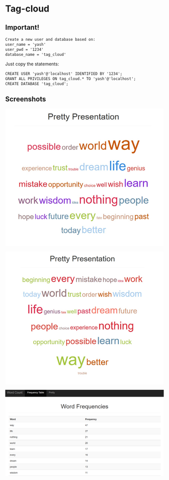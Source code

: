 # Tag-cloud

## Important!
```
Create a new user and database based on:
user_name = 'yash'
user_pwd = '1234'
database_name = 'tag_cloud'
```

Just copy the statements:
```
CREATE USER 'yash'@'localhost' IDENTIFIED BY '1234';
GRANT ALL PRIVILEGES ON tag_cloud.* TO 'yash'@'localhost';
CREATE DATABASE 'tag_cloud';
```

## Screenshots
![Screen1](screens/screen1.jpg)

![Screen2](screens/screen2.jpg)

![Screen3](screens/screen3.jpg)
